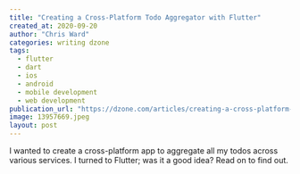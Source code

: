 ```yaml
---
title: "Creating a Cross-Platform Todo Aggregator with Flutter"
created_at: 2020-09-20
author: "Chris Ward"
categories: writing dzone
tags: 
  - flutter
  - dart
  - ios
  - android
  - mobile development
  - web development
publication_url: "https://dzone.com/articles/creating-a-cross-platform-todo-aggregator-with-flu"
image: 13957669.jpeg
layout: post
---
```

I wanted to create a cross-platform app to aggregate all my todos across various services. I turned to Flutter; was it a good idea? Read on to find out.

